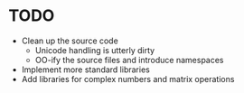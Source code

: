 TODO
====

+ Clean up the source code
   + Unicode handling is utterly dirty
   + OO-ify the source files and introduce namespaces
+ Implement more standard libraries
+ Add libraries for complex numbers and matrix operations


